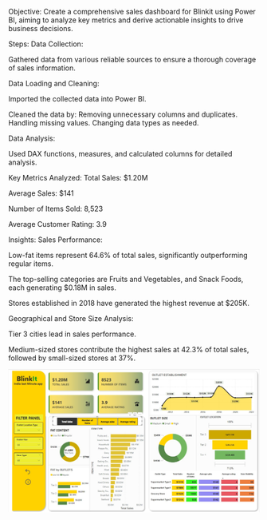 Objective: Create a comprehensive sales dashboard for Blinkit using Power BI, aiming to analyze key metrics and derive actionable insights to drive business decisions.

Steps: Data Collection:

Gathered data from various reliable sources to ensure a thorough coverage of sales information.

Data Loading and Cleaning:

Imported the collected data into Power BI.

Cleaned the data by: Removing unnecessary columns and duplicates. Handling missing values. Changing data types as needed.

Data Analysis:

Used DAX functions, measures, and calculated columns for detailed analysis.

Key Metrics Analyzed: Total Sales: $1.20M

Average Sales: $141

Number of Items Sold: 8,523

Average Customer Rating: 3.9

Insights: Sales Performance:

Low-fat items represent 64.6% of total sales, significantly outperforming regular items.

The top-selling categories are Fruits and Vegetables, and Snack Foods, each generating $0.18M in sales.

Stores established in 2018 have generated the highest revenue at $205K.

Geographical and Store Size Analysis:

Tier 3 cities lead in sales performance.

Medium-sized stores contribute the highest sales at 42.3% of total sales, followed by small-sized stores at 37%.

![alt text](https://github.com/Priya-sharma5/BlinkIt-Dashboard-BI-/blob/cf1249de5d3a0d50b932ad0912be8d4d321ed666/Dashboard%20Screenshot.jpg?raw=true)
